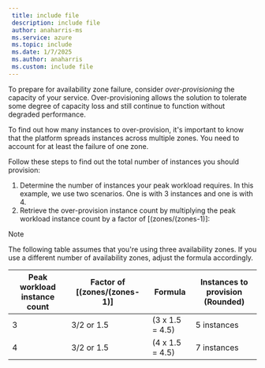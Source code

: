 ```yaml
---
 title: include file
 description: include file
 author: anaharris-ms
 ms.service: azure
 ms.topic: include
 ms.date: 1/7/2025
 ms.author: anaharris
 ms.custom: include file
---
```


To prepare for availability zone failure, consider *over-provisioning* the capacity of your service. Over-provisioning allows the solution to tolerate some degree of capacity loss and still continue to function without degraded performance. 

To find out how many instances to over-provision, it's important to know that the platform spreads instances across multiple zones. You need to account for at least the failure of one zone.

Follow these steps to find out the total number of instances you should provision:

1. Determine the number of instances your peak workload requires. In this example, we use two scenarios. One is with 3 instances and one is with 4.
2. Retrieve the over-provision instance count by multiplying the peak workload instance count by a factor of [(zones/(zones-1)]:

>[!NOTE]
>The following table assumes that you're using three availability zones. If you use a different number of availability zones, adjust the formula accordingly.

| Peak workload instance count | Factor of  [(zones/(zones-1)]|Formula| Instances to provision (Rounded) |
|-------|---------|---------|--------|
|3|3/2 or 1.5|(3 x 1.5 = 4.5)|5 instances|
|4|3/2 or 1.5|(4 x 1.5 = 4.5)|7 instances|
